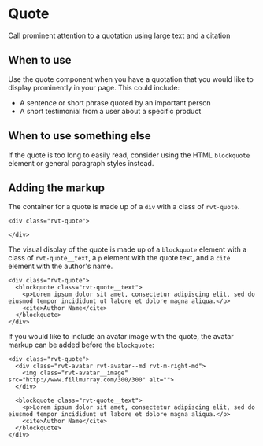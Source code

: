 # Quote
Call prominent attention to a quotation using large text and a citation

## When to use
Use the quote component when you have a quotation that you would like to display prominently in your page. This could include:

- A sentence or short phrase quoted by an important person
- A short testimonial from a user about a specific product

## When to use something else
If the quote is too long to easily read, consider using the HTML `blockquote` element or general paragraph styles instead.

## Adding the markup

The container for a quote is made up of a `div` with a class of `rvt-quote`.

```
<div class="rvt-quote">

</div>
```

The visual display of the quote is made up of a `blockquote` element with a class of `rvt-quote__text`, a `p` element with the quote text, and a `cite` element with the author's name.

```
<div class="rvt-quote">
  <blockquote class="rvt-quote__text">
    <p>Lorem ipsum dolor sit amet, consectetur adipiscing elit, sed do eiusmod tempor incididunt ut labore et dolore magna aliqua.</p>
    <cite>Author Name</cite>
  </blockquote>
</div>
```

If you would like to include an avatar image with the quote, the avatar markup can be added before the `blockquote`:

```
<div class="rvt-quote">
  <div class="rvt-avatar rvt-avatar--md rvt-m-right-md">
    <img class="rvt-avatar__image" src="http://www.fillmurray.com/300/300" alt="">
  </div>

  <blockquote class="rvt-quote__text">
    <p>Lorem ipsum dolor sit amet, consectetur adipiscing elit, sed do eiusmod tempor incididunt ut labore et dolore magna aliqua.</p>
    <cite>Author Name</cite>
  </blockquote>
</div>
```